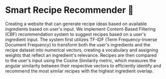 # Smart Recipe Recommender 🍳
Creating a website that can generate recipe ideas based on available ingredients based on user's input. We implement Content-Based Filtering (CBF) recommendation system to suggest recipes based on a user's ingredient input. The system first utilizes TF-IDF (Term Frequency-Inverse Document Frequency) to transform both the user's ingredients and the recipe dataset into numerical vectors, creating a vocabulary and assigning weights that reflect an ingredient's relevance. Recipes are then compared to the user's input using the Cosine Similarity metric, which measures the angular similarity between their respective vectors to efficiently identify and recommend the most similar recipes with the highest ingredient overlap.

